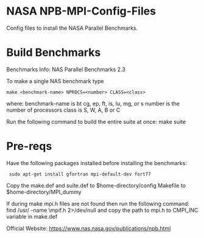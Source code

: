 # NASA NPB-MPI-Config-Files


Config files  to install the NASA Parallel Benchmarks.

#  Build Benchmarks

Benchmarks Info:
NAS Parallel Benchmarks 2.3

To make a single NAS benchmark type 

    make <benchmark-name> NPROCS=<number> CLASS=<class>

where: 
benchmark-name is bt cg, ep, ft, is, lu, mg, or s
number         is the number of processors
class          is S, W, A, B or C

Run the following command to build the entire suite at once:
      make suite

# Pre-reqs

Have the following packages installed before installing the benchmarks:

     sudo apt-get install gfortran mpi-default-dev fort77
  
Copy the make.def and suite.def to $home-directory/config
Makefile to $home-directory/MPI_dummy

If during make mpi.h files are not found then run the following command:
      find /usr/ -name \mpif.h 2>/dev/null
and copy the path to mpi.h to CMPI_INC variable in make.def


Official Website: https://www.nas.nasa.gov/publications/npb.html
